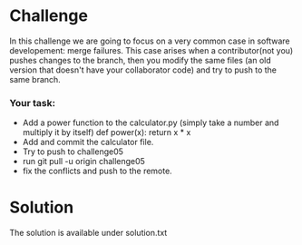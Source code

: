 # Challenge
In this challenge we are going to focus on a very common case in software developement: merge failures.
This case arises when a contributor(not you) pushes changes to the branch, then you modify the same files 
(an old version that doesn't have your collaborator code) and try to push to the same branch.

### Your task:
- Add a power function to the calculator.py (simply take a number and multiply it by itself)
def power(x):
    return x * x
- Add and commit the calculator file.
- Try to push to challenge05
- run git pull -u origin challenge05
- fix the conflicts and push to the remote.

# Solution 
The solution is available under solution.txt

